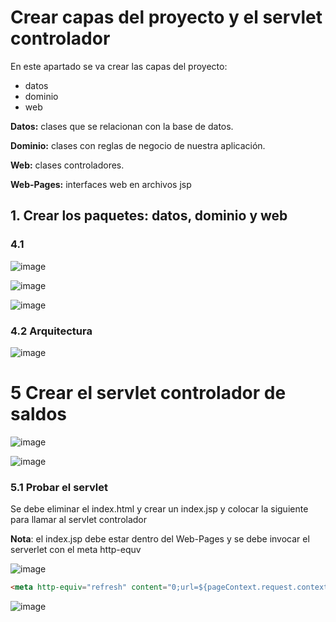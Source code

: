 # Crear capas del proyecto y el servlet controlador

En este apartado se va crear las capas del proyecto:

- datos
- dominio
- web

**Datos:** clases que se relacionan con la base de datos.

**Dominio:** clases con reglas de negocio de nuestra aplicación.

**Web:** clases controladores. 

**Web-Pages:** interfaces web en archivos jsp 

## 1. Crear los paquetes: datos, dominio y web

### 4.1

![image](https://user-images.githubusercontent.com/31961588/192115619-27295d3a-ec1e-4099-9bcf-032730fc84a1.png)

![image](https://user-images.githubusercontent.com/31961588/192115640-d8eb0823-d957-486f-ab04-d460d5767d78.png)

![image](https://user-images.githubusercontent.com/31961588/192115677-4bf2f399-30ba-4aa1-aeae-69f4780703ae.png)

### 4.2 Arquitectura

![image](https://user-images.githubusercontent.com/31961588/192116045-b94c41c7-e77b-492d-be12-87d5e12184ac.png)

# 5 Crear el servlet controlador de saldos 


![image](https://user-images.githubusercontent.com/31961588/192116116-285c0f52-4f84-4b8d-9f8c-f20f047217d2.png)

![image](https://user-images.githubusercontent.com/31961588/192116133-c0212590-13b1-4a5e-9a94-dc27873f60a5.png)

### 5.1 Probar el servlet

Se debe eliminar el index.html y crear un index.jsp y colocar la siguiente para llamar al servlet controlador

**Nota**: el index.jsp debe estar dentro del Web-Pages y se debe invocar el serverlet con el meta http-equv

![image](https://user-images.githubusercontent.com/31961588/192117669-8cfc5a16-e7c1-42f7-b84a-a607fb92f3e0.png)


```Html
<meta http-equiv="refresh" content="0;url=${pageContext.request.contextPath}/SerlvetConroladorSaldos">
```

![image](https://user-images.githubusercontent.com/31961588/192659093-1a6becdd-9396-4815-a29b-dd1d20fa6d4d.png)


